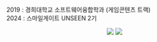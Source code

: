 <br>

2019 : 경희대학교 소프트웨어융합학과 (게임콘텐츠 트랙)  
2024 : 스마일게이트 UNSEEN 2기

<p align="center">
  <img src="http://mazassumnida.wtf/api/v2/generate_badge?boj=play2ski"/>
  <img src="https://mazandi.herokuapp.com/api?handle=play2ski&theme=warm"/>
</p>
